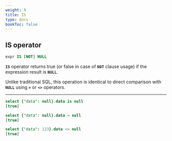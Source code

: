 ```yaml
---
weight: 9
title: IS
type: docs
bookToc: false
---
```


## IS operator

```SQL
expr IS [NOT] NULL
```

**`IS`** operator returns true (or false in case of **`NOT`** clause usage) if the
expression result is **`NULL`**.

Unlike traditional SQL, this operation is identical to direct comparison with
**`NULL`** using **`=`** or **`<>`** operators.

---

```SQL
select {"data": null}.data is null
[true]

select {"data": null}.data = null
[true]

select {"data": 123}.data <> null
[true]
```
